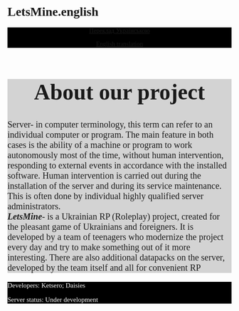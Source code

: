 # LetsMine.english
<html>
<title>Main page of the project LetsMine.ua</title>
<body style="font-family:san-serif">
<header style="background-color:black; color:white">
<a href="https://ketsero.github.io/LetsMine.ukraine/">Переклад Українською</a>
<p></p>
<a href="https://ketsero.github.io/LetsMine.english/">English translation</a>
</header>
<main style="background-color:lightgray">
<h1 style="background-color:lightgray; font-size:50px; text-align:center">About our project</h1>
<p style="font-size:20px">Server- in computer terminology, this term can refer to an individual computer or program. The main feature in both cases is the ability of a machine or program to work autonomously most of the time, without human intervention, responding to external events in accordance with the installed software. Human intervention is carried out during the installation of the server and during its service maintenance. This is often done by individual highly qualified server administrators.<br><b><i>LetsMine</i></b>- is a Ukrainian RP (Roleplay) project, created for the pleasant game of Ukrainians and foreigners. 
It is developed by a team of teenagers who modernize the project every day and try to make something out of it
more interesting. There are also additional datapacks on the server, developed by the team itself and all for convenient RP</p>
</main>
<footer style="background-color:black; color:white;">
    <p style="font-size:15px">Developers: Ketsero; Daisies </p>
    <p style="font-size:15px">Server status: Under development</p>
</footer>
